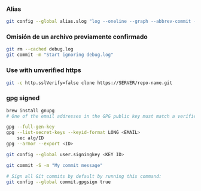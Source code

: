 ### Alias
```bash
git config --global alias.slog "log --oneline --graph --abbrev-commit --decorate --date=relative --format=format:'%C(bold blue)%h%C(reset) - %C(green)%ar%C(reset) %C(white)%s%C(reset) %C(dim white) by %C(bold red)%an%C(reset)%C(bold yellow)%d%C(reset)' --all"
```

### Omisión de un archivo previamente confirmado
```bash
git rm --cached debug.log
git commit -m "Start ignoring debug.log"
```

### Use with unverified https
```bash
git -c http.sslVerify=false clone https://SERVER/repo-name.git
```

### gpg signed

```bash
brew install gnupg
# One of the email addresses in the GPG public key must match a verified email address used by the committer in GitLab

gpg --full-gen-key
gpg --list-secret-keys --keyid-format LONG <EMAIL>
    sec alg/ID 
gpg --armor --export <ID>

git config --global user.signingkey <KEY ID>

git commit -S -m "My commit message"

# Sign all Git commits by default by running this command:
git config --global commit.gpgsign true
```
